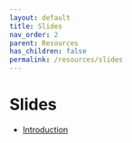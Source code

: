 ```yaml
---
layout: default
title: Slides
nav_order: 2
parent: Resources
has_children: false
permalink: /resources/slides
---
```


# Slides

- [Introduction](address)
